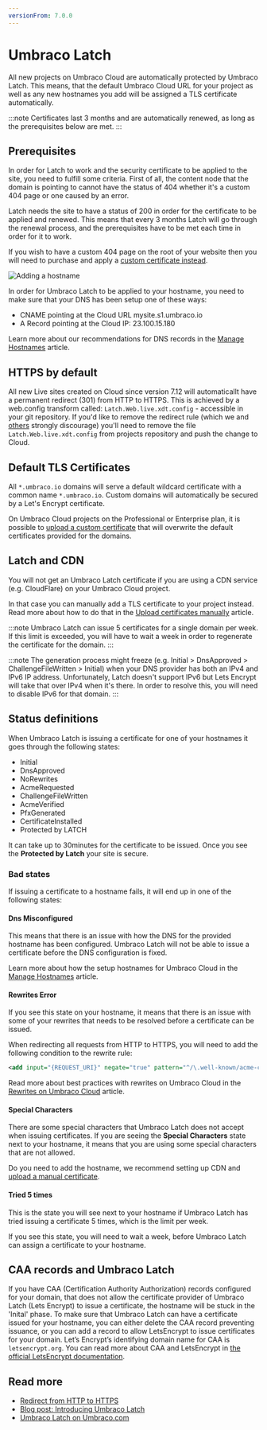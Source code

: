 ```yaml
---
versionFrom: 7.0.0
---
```


# Umbraco Latch

All new projects on Umbraco Cloud are automatically protected by Umbraco Latch. This means, that the default Umbraco Cloud URL for your project as well as any new hostnames you add will be assigned a TLS certificate automatically.

:::note
Certificates last 3 months and are automatically renewed, as long as the prerequisites below are met.
:::

## Prerequisites
In order for Latch to work and the security certificate to be applied to the site, you need to fulfill some criteria. First of all, the content node that the domain is pointing to cannot have the status of 404 whether it's a custom 404 page or one caused by an error.

Latch needs the site to have a status of 200 in order for the certificate to be applied and renewed. This means that every 3 months Latch will go through the renewal process, and the prerequisites have to be met each time in order for it to work.

If you wish to have a custom 404 page on the root of your website then you will need to purchase and apply a [custom certificate instead](../Manage-Hostnames/Security-Certificates/).



![Adding a hostname](images/adding-hostname-to-cloud.gif)

In order for Umbraco Latch to be applied to your hostname, you need to make sure that your DNS has been setup one of these ways:

* CNAME pointing at the Cloud URL mysite.s1.umbraco.io
* A Record pointing at the Cloud IP: 23.100.15.180

Learn more about our recommendations for DNS records in the [Manage Hostnames](../Manage-Hostnames) article.

## HTTPS by default

All new Live sites created on Cloud since version 7.12 will automaticallt have a permanent redirect (301) from HTTP to HTTPS. This is achieved by a web.config transform called: `Latch.Web.live.xdt.config` - accessible in your git repository. If you'd like to remove the redirect rule (which we and [others](https://www.blog.google/products/chrome/milestone-chrome-security-marking-http-not-secure/) strongly discourage) you'll need to remove the file `Latch.Web.live.xdt.config` from projects repository and push the change to Cloud.

## Default TLS Certificates

All `*.umbraco.io` domains will serve a default wildcard certificate with a common name `*.umbraco.io`.
Custom domains will automatically be secured by a Let's Encrypt certificate.

On Umbraco Cloud projects on the Professional or Enterprise plan, it is possible to [upload a custom certificate](../Manage-Hostnames/Security-Certificates/) that will overwrite the default certificates provided for the domains.

## Latch and CDN

You will not get an Umbraco Latch certificate if you are using a CDN service (e.g. CloudFlare) on your Umbraco Cloud project.

In that case you can manually add a TLS certificate to your project instead. Read more about how to do that in the [Upload certificates manually](../Manage-Hostnames/Security-Certificates/) article.

:::note
Umbraco Latch can issue 5 certificates for a single domain per week. If this limit is exceeded, you will have to wait a week in order to regenerate the certificate for the domain.
:::

:::note
The generation process might freeze (e.g. Initial > DnsApproved > ChallengeFileWritten > Initial) when your DNS provider has both an IPv4 and IPv6 IP address. 
Unfortunately, Latch doesn't support IPv6 but Lets Encrypt will take that over IPv4 when it's there.
In order to resolve this, you will need to disable IPv6 for that domain.
:::

## Status definitions

When Umbraco Latch is issuing a certificate for one of your hostnames it goes through the following states:

* Initial
* DnsApproved
* NoRewrites
* AcmeRequested
* ChallengeFileWritten
* AcmeVerified
* PfxGenerated
* CertificateInstalled
* Protected by LATCH

It can take up to 30minutes for the certificate to be issued. Once you see the **Protected by Latch** your site is secure.

### Bad states

If issuing a certificate to a hostname fails, it will end up in one of the following states:

#### Dns Misconfigured

This means that there is an issue with how the DNS for the provided hostname has been configured. Umbraco Latch will not be able to issue a certificate before the DNS configuration is fixed.

Learn more about how the setup hostnames for Umbraco Cloud in the [Manage Hostnames](../Manage-Hostnames) article.

#### Rewrites Error

If you see this state on your hostname, it means that there is an issue with some of your rewrites that needs to be resolved before a certificate can be issued.

When redirecting all requests from HTTP to HTTPS, you will need to add the following condition to the rewrite rule:

```xml
<add input="{REQUEST_URI}" negate="true" pattern="^/\.well-known/acme-challenge" />
```

Read more about best practices with rewrites on Umbraco Cloud in the [Rewrites on Umbraco Cloud](../Manage-Hostnames/Rewrites-on-Cloud) article.

#### Special Characters

There are some special characters that Umbraco Latch does not accept when issuing certificates. If you are seeing the **Special Characters** state next to your hostname, it means that you are using some special characters that are not allowed.

Do you need to add the hostname, we recommend setting up CDN and [upload a manual certificate](../Manage-Hostnames/Security-Certificates/).

#### Tried 5 times

This is the state you will see next to your hostname if Umbraco Latch has tried issuing a certificate 5 times, which is the limit per week.

If you see this state, you will need to wait a week, before Umbraco Latch can assign a certificate to your hostname.

## CAA records and Umbraco Latch
If you have CAA (Certification Authority Authorization) records configured for your domain, that does not allow the certificate provider of Umbraco Latch (Lets Encrypt) to issue a certificate, the hostname will be stuck in the 'Inital' phase. To make sure that Umbraco Latch can have a certificate issued for your hostname, you can either delete the CAA record preventing issuance, or you can add a record to allow LetsEncrypt to issue certificates for your domain. Let’s Encrypt’s identifying domain name for CAA is ```letsencrypt.org```. You can read more about CAA and LetsEncrypt in [the official LetsEncrypt documentation](https://letsencrypt.org/docs/caa/).

## Read more

* [Redirect from HTTP to HTTPS](https://our.umbraco.com/documentation/Umbraco-Cloud/Set-Up/Manage-Hostnames/Rewrites-on-Cloud/#running-your-site-on-https-only)
* [Blog post: Introducing Umbraco Latch](https://umbraco.com/blog/introducing-umbraco-latch/)
* [Umbraco Latch on Umbraco.com](https://umbraco.com/products/umbraco-latch/)
